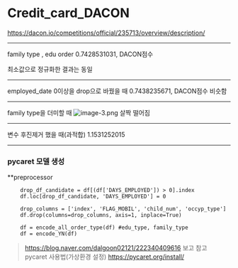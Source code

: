 # Credit_card_DACON
https://dacon.io/competitions/official/235713/overview/description/

<hr>

family type , edu order
0.7428531031, DACON점수

최소값으로 정규화한 결과는 동일 

<hr>

employed_date 0이상을 drop으로 바꿨을 때 
0.7438235671, DACON점수
비슷함

<hr>

family type을 더미할 때 
![image-3.png](attachment:image-3.png)
살짝 떨어짐

<hr>

변수 후진제거 했을 때(과적합)
1.1531252015	

<hr>

### pycaret 모델 생성 
**preprocessor 

        drop_df_candidate = df[(df['DAYS_EMPLOYED']) > 0].index
        df.loc[drop_df_candidate, 'DAYS_EMPLOYED'] = 0

        drop_columns = ['index', 'FLAG_MOBIL', 'child_num', 'occyp_type']
        df.drop(columns=drop_columns, axis=1, inplace=True)

        df = encode_all_order_type(df) #edu_type, family_type
        df = encode_YN(df)


> https://blog.naver.com/dalgoon02121/222340409616 보고 참고<br>
> pycaret 사용법(가상환경 설정) https://pycaret.org/install/


